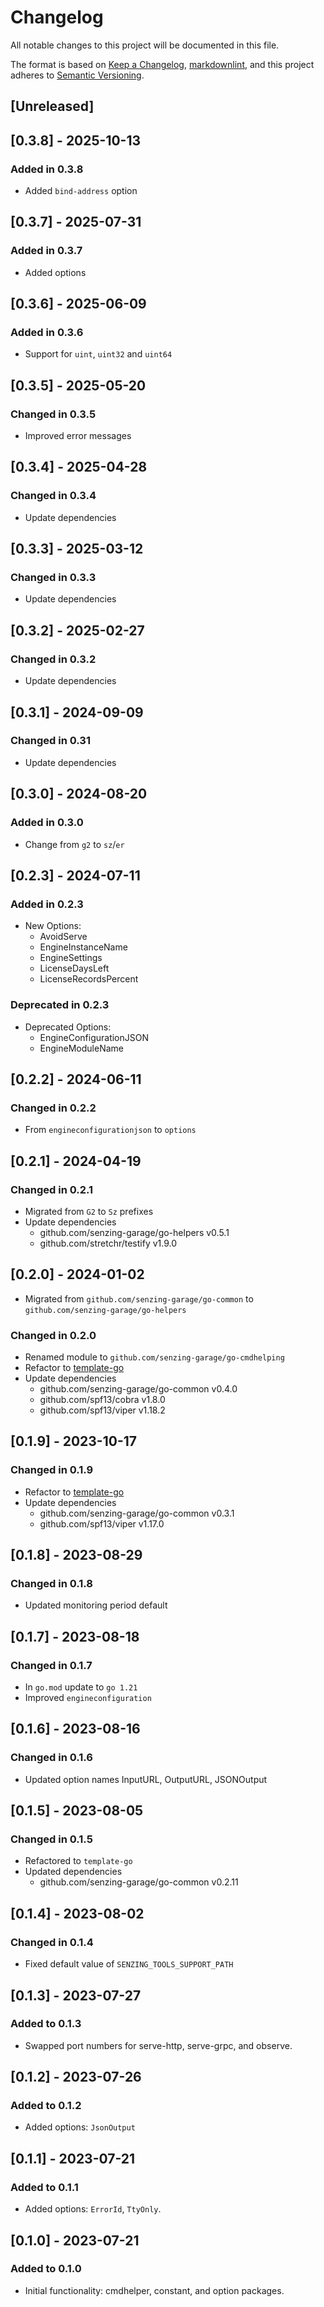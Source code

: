 # Changelog

All notable changes to this project will be documented in this file.

The format is based on [Keep a Changelog], [markdownlint],
and this project adheres to [Semantic Versioning].

## [Unreleased]

## [0.3.8] - 2025-10-13

### Added in 0.3.8

- Added `bind-address` option

## [0.3.7] - 2025-07-31

### Added in 0.3.7

- Added options

## [0.3.6] - 2025-06-09

### Added in 0.3.6

- Support for `uint`, `uint32` and `uint64`

## [0.3.5] - 2025-05-20

### Changed in 0.3.5

- Improved error messages

## [0.3.4] - 2025-04-28

### Changed in 0.3.4

- Update dependencies

## [0.3.3] - 2025-03-12

### Changed in 0.3.3

- Update dependencies

## [0.3.2] - 2025-02-27

### Changed in 0.3.2

- Update dependencies

## [0.3.1] - 2024-09-09

### Changed in 0.31

- Update dependencies

## [0.3.0] - 2024-08-20

### Added in 0.3.0

- Change from `g2` to `sz`/`er`

## [0.2.3] - 2024-07-11

### Added in 0.2.3

- New Options:
  - AvoidServe
  - EngineInstanceName
  - EngineSettings
  - LicenseDaysLeft
  - LicenseRecordsPercent

### Deprecated in 0.2.3

- Deprecated Options:
  - EngineConfigurationJSON
  - EngineModuleName

## [0.2.2] - 2024-06-11

### Changed in 0.2.2

- From `engineconfigurationjson` to `options`

## [0.2.1] - 2024-04-19

### Changed in 0.2.1

- Migrated from `G2` to `Sz` prefixes
- Update dependencies
  - github.com/senzing-garage/go-helpers v0.5.1
  - github.com/stretchr/testify v1.9.0

## [0.2.0] - 2024-01-02

- Migrated from `github.com/senzing-garage/go-common` to `github.com/senzing-garage/go-helpers`

### Changed in 0.2.0

- Renamed module to `github.com/senzing-garage/go-cmdhelping`
- Refactor to [template-go](https://github.com/senzing-garage/template-go)
- Update dependencies
  - github.com/senzing-garage/go-common v0.4.0
  - github.com/spf13/cobra v1.8.0
  - github.com/spf13/viper v1.18.2

## [0.1.9] - 2023-10-17

### Changed in 0.1.9

- Refactor to [template-go](https://github.com/senzing-garage/template-go)
- Update dependencies
  - github.com/senzing-garage/go-common v0.3.1
  - github.com/spf13/viper v1.17.0

## [0.1.8] - 2023-08-29

### Changed in 0.1.8

- Updated monitoring period default

## [0.1.7] - 2023-08-18

### Changed in 0.1.7

- In `go.mod` update to `go 1.21`
- Improved `engineconfiguration`

## [0.1.6] - 2023-08-16

### Changed in 0.1.6

- Updated option names InputURL, OutputURL, JSONOutput

## [0.1.5] - 2023-08-05

### Changed in 0.1.5

- Refactored to `template-go`
- Updated dependencies
  - github.com/senzing-garage/go-common v0.2.11

## [0.1.4] - 2023-08-02

### Changed in 0.1.4

- Fixed default value of `SENZING_TOOLS_SUPPORT_PATH`

## [0.1.3] - 2023-07-27

### Added to 0.1.3

- Swapped port numbers for serve-http, serve-grpc, and observe.

## [0.1.2] - 2023-07-26

### Added to 0.1.2

- Added options: `JsonOutput`

## [0.1.1] - 2023-07-21

### Added to 0.1.1

- Added options: `ErrorId`, `TtyOnly`.

## [0.1.0] - 2023-07-21

### Added to 0.1.0

- Initial functionality: cmdhelper, constant, and option packages.

[Keep a Changelog]: https://keepachangelog.com/en/1.0.0/
[markdownlint]: https://dlaa.me/markdownlint/
[Semantic Versioning]: https://semver.org/spec/v2.0.0.html
